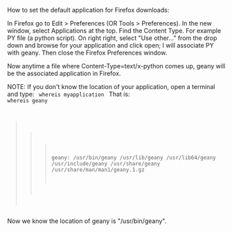 How to set the default application for Firefox downloads:

In Firefox go to Edit > Preferences (OR Tools > Preferences).
In the new window, select Applications at the top.
Find the Content Type. For example PY file (a python script).
On right right, select "Use other..." from the drop down and browse for your application and click open; I will associate PY with geany.
Then close the Firefox Preferences window.

Now anytime a file where Content-Type=text/x-python comes up, geany will be the associated application in Firefox.


NOTE:
If you don't know the location of your application, open a terminal and type:
<code>
whereis myapplication
</code>
That is:
<code>
whereis geany
>>> geany: /usr/bin/geany /usr/lib/geany /usr/lib64/geany /usr/include/geany /usr/share/geany /usr/share/man/man1/geany.1.gz
</code>
Now we know the location of geany is "/usr/bin/geany".